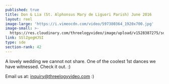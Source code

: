 ```yaml
---
published: true
title: Don & Lia (St. Alphonsus Mary de Liguori Parish) June 2016
layout: reel
image-large: 'https://i.vimeocdn.com/video/597380364_1920x700.jpg'
image-small: >-
  https://res.cloudinary.com/threelogyvideo/image/upload/v1528387275/sde/Don_a.jpg
link: SSlZgegHJSI
type: sde
section-rank: 42
---
```

A lovely wedding we cannot not share. One of the coolest 1st dances we have witnessed. Check it out. :)

Email us at: inquiry@threelogyvideo.com :)
